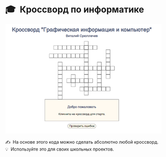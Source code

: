 # 🎓 &nbsp;Кроссворд по информатике

<img src="https://raw.githubusercontent.com/vitasha10/crossword/master/screen1.png"/>

✍️ &nbsp;На основе этого кода можно сделать абсолютно любой кроссворд.\
💡 &nbsp;Используйте это для своих школьных проектов.
